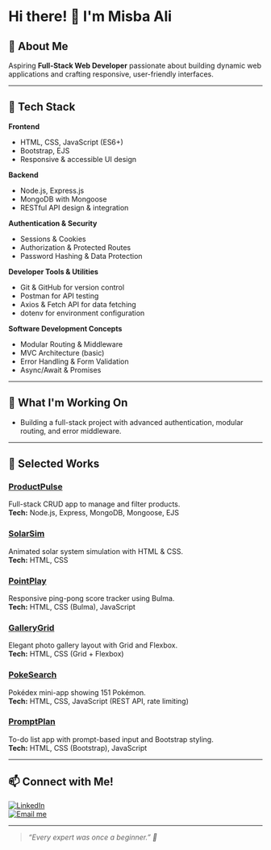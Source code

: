 # Hi there! 👋 I'm Misba Ali 

## 🌱 About Me
Aspiring **Full-Stack Web Developer** passionate about building dynamic web applications and crafting responsive, user-friendly interfaces.

---

## 🚀 Tech Stack  

**Frontend**  
- HTML, CSS, JavaScript (ES6+)  
- Bootstrap, EJS  
- Responsive & accessible UI design  

**Backend**  
- Node.js, Express.js  
- MongoDB with Mongoose  
- RESTful API design & integration  

**Authentication & Security**  
- Sessions & Cookies  
- Authorization & Protected Routes  
- Password Hashing & Data Protection  

**Developer Tools & Utilities**  
- Git & GitHub for version control  
- Postman for API testing  
- Axios & Fetch API for data fetching  
- dotenv for environment configuration  

**Software Development Concepts**  
- Modular Routing & Middleware  
- MVC Architecture (basic)  
- Error Handling & Form Validation  
- Async/Await & Promises  

---

## 🔧 What I'm Working On
- Building a full-stack project with advanced authentication, modular routing, and error middleware.

---

## 📌 Selected Works

### [ProductPulse](https://github.com/Misba0019/ProductPulse)
Full-stack CRUD app to manage and filter products.  
**Tech:** Node.js, Express, MongoDB, Mongoose, EJS

### [SolarSim](https://github.com/Misba0019/SolarSim)
Animated solar system simulation with HTML & CSS.  
**Tech:** HTML, CSS

### [PointPlay](https://github.com/Misba0019/PointPlay)
Responsive ping-pong score tracker using Bulma.  
**Tech:** HTML, CSS (Bulma), JavaScript

### [GalleryGrid](https://github.com/Misba0019/GalleryGrid)
Elegant photo gallery layout with Grid and Flexbox.  
**Tech:** HTML, CSS (Grid + Flexbox)

### [PokeSearch](https://github.com/Misba0019/PokeSearch)
Pokédex mini-app showing 151 Pokémon.  
**Tech:** HTML, CSS, JavaScript (REST API, rate limiting)

### [PromptPlan](https://github.com/Misba0019/PromptPlan)
To-do list app with prompt-based input and Bootstrap styling.  
**Tech:** HTML, CSS (Bootstrap), JavaScript

---

## 📫 Connect with Me!
[![LinkedIn](https://img.shields.io/badge/LinkedIn-Profile-blue?style=flat&logo=linkedin)](https://www.linkedin.com/in/misba-ali)  
[![Email me](https://img.shields.io/badge/Email-Contact-red?style=flat&logo=gmail)](mailto:misbaalikhan@gmail.com)

---

> _“Every expert was once a beginner.” 🌱_
